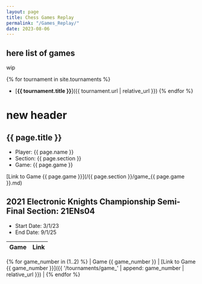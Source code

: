 ```yaml
---
layout: page
title: Chess Games Replay
permalink: "/Games_Replay/"
date: 2023-08-06
---
```

## here list of games

wip

{% for tournament in site.tournaments %}
- [**{{ tournament.title }}**]({{ tournament.url | relative_url }})
{% endfor %}

# new header

## {{ page.title }}

- Player: {{ page.name }}
- Section: {{ page.section }}
- Game: {{ page.game }}

[Link to Game {{ page.game }}](/{{ page.section }}/game_{{ page.game }}.md)

## 2021 Electronic Knights Championship Semi-Final Section: 21ENs04

- Start Date: 3/1/23
- End Date: 9/1/25

| Game | Link |
|------|------|
{% for game_number in (1..2) %}
| Game {{ game_number }} | [Link to Game {{ game_number }}]({{ '/tournaments/game_' | append: game_number | relative_url }}) |
{% endfor %}




